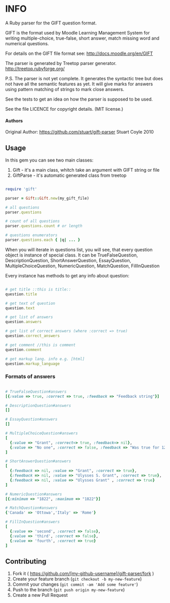 # INFO
A Ruby parser for the GIFT question format.

GIFT is the format used by Moodle Learning Management System for writing multiple-choice, 
true-false, short answer, match missing word and numerical questions. 

For details on the GIFT file format see:
http://docs.moodle.org/en/GIFT

The parser is generated by Treetop parser generator. 
http://treetop.rubyforge.org/

P.S. The parser is not yet complete. It generates the syntactic tree but does not 
have all the semantic features as yet. It will give marks for answers using
pattern matching of strings to mark close answers.

See the tests to get an idea on how the parser is supposed to be used. 

See the file LICENCE for copyright details. (MIT license.)

#### Authors

Original Author:
https://github.com/stuart/gift-parser 
Stuart Coyle 2010

## Usage

In this gem you can see two main classes:
1) Gift - it's a main class, whitch take an argument with GIFT string or file
2) GiftParse - it's automatic generated class from treetop

```ruby

require 'gift'

parser = Gift::Gift.new(my_gift_file)

# all questions
parser.questions

# count of all questions
parser.questions.count # or length

# questions enumerators
parser.questions.each { |q| ... }

```

When you will iterate in questions list, you will see, that
every question object is instance of special class. It can be
TrueFalseQuestion, DescriptionQuestion, ShortAnswerQuestion,
EssayQuestion, MultipleChoiceQuestion, NumericQuestion,
MatchQuestion, FillInQuestion

Every instance has methods to get any info about question:

```ruby

# get title ::this is title::
question.title

# get text of question
question.text

# get list of answers
question.answers

# get list of correct answers (where :correct => true)
question.correct_answers

# get comment //this is comment
question.comment

# get markup lang. info e.g. [html]
question.markup_language

```

### Formats of answers

```ruby

# TrueFalseQuestion#answers
[{:value => true, :correct => true, :feedback => "Feedback string"}]  

# DescriptionQuestion#answers
[]

# EssayQuestion#answers
[]

# MultipleChoiceQuestion#answers
[
  {:value => "Grant", :correct=> true, :feedback=> nil}, 
  {:value => "No one", :correct => false, :feedback => "Was true for 12 years, but Grant's remains were buried in the tomb in 1897"}
]

# ShortAnswerQuestion#answers
[
  {:feedback => nil, :value => "Grant", :correct => true}, 
  {:feedback => nil, :value => "Ulysses S. Grant", :correct => true}, 
  {:feedback => nil, :value => "Ulysses Grant" , :correct => true}
] 

# NumericQuestion#answers
[{:minimum => "1822", :maximum => "1822"}]

# MatchQuestion#answers
{'Canada' => 'Ottowa','Italy' => 'Rome'}

# FillInQuestion#answers
[
  {:value => 'second', :correct => false},
  {:value => 'third', :correct => false},
  {:value => 'fourth', :correct => true}
]

```

## Contributing

1. Fork it ( https://github.com/[my-github-username]/gift-parser/fork )
2. Create your feature branch (`git checkout -b my-new-feature`)
3. Commit your changes (`git commit -am 'Add some feature'`)
4. Push to the branch (`git push origin my-new-feature`)
5. Create a new Pull Request